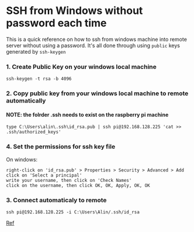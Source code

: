 # SSH from Windows without password each time
This is a quick reference on how to ssh from windows machine into remote server without using a password. It's all done through using `public` keys generated by `ssh-keygen` 

### 1. Create Public Key on your windows local machine
```
ssh-keygen -t rsa -b 4096
```

### 2. Copy public key from your windows local machine to remote automatically
#### NOTE: the folrder .ssh needs to exist on the raspberry pi machine
```
type C:\Users\alin\.ssh\id_rsa.pub | ssh pi@192.168.128.225 'cat >> .ssh/authorized_keys'

```
### 4. Set the permissions for ssh key file
On windows:
```
right-click on 'id_rsa.pub' > Properties > Security > Advanced > Add
click on 'Select a principal'
write your username, then click on 'Check Names'
click on the username, then click OK, OK, Apply, OK, OK
```

### 3. Connect automaticaly to remote 
```
ssh pi@192.168.128.225 -i C:\Users\Alin/.ssh/id_rsa
```



<a href="https://www.hanselman.com/blog/how-to-use-windows-10s-builtin-openssh-to-automatically-ssh-into-a-remote-linux-machine">Ref</a>


